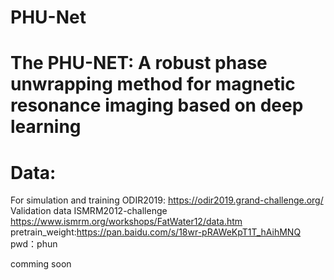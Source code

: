 # PHU-Net
# The PHU-NET: A robust phase unwrapping method for magnetic resonance imaging based on deep learning 

# Data:
For simulation and training ODIR2019: https://odir2019.grand-challenge.org/  
Validation data ISMRM2012-challenge https://www.ismrm.org/workshops/FatWater12/data.htm
pretrain_weight:https://pan.baidu.com/s/18wr-pRAWeKpT1T_hAihMNQ 
pwd：phun 

comming soon
